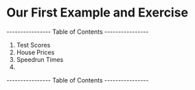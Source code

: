 # Our First Example and Exercise 

---------------- Table of Contents ---------------- 

1. Test Scores
2. House Prices
3. Speedrun Times
4. 


---------------- Table of Contents ---------------- 
